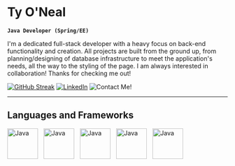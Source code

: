<head>
  <link href='//cdn.jsdelivr.net/npm/devicons@1.8.0/css/devicons.min.css' rel='stylesheet'>
</head>

# Ty O'Neal

**`Java Developer (Spring/EE)`**

I'm a dedicated full-stack developer with a heavy focus on back-end functionality and creation. All projects are built from the ground up, from planning/designing of database infrastructure to meet the application's needs, all the way to the styling of the page. I am always interested in collaboration! Thanks for checking me out!

<p align="left">
  <a href="https://git.io/streak-stats"><img src="https://streak-stats.demolab.com?user=TyONeal&theme=shades-of-purple&hide_border=true" alt="GitHub Streak" /></a>
  <a href="https://www.linkedin.com/in/ty-oneal/">
    <img alt="LinkedIn" title="My LinkedIn!" src="https://custom-icon-badges.demolab.com/badge/-LinkedIn-blue?style=for-the-badge&logo=workflow&logoColor=white"/></a>
  <a>
    <img alt="Contact Me!" title="Contact me!" src="https://custom-icon-badges.demolab.com/badge/-ty.mcdaniel.oneal@gmail.com-2D2B55?style=for-the-badge&logo=comment-discussion&logoColor=white"/></a>
  </a>    

---

## Languages and Frameworks

<img align="left" alt="Java" width="70px" style="padding-right:10px;" src="https://cdn.jsdelivr.net/gh/devicons/devicon/icons/java/java-original-wordmark.svg" />
<img align="left" alt="Java" width="70px" style="padding-right:10px;" src="https://cdn.jsdelivr.net/gh/devicons/devicon/icons/javascript/javascript-original.svg"/>
<img align="left" alt="Java" width="70px" style="padding-right:10px;" src="https://cdn.jsdelivr.net/gh/devicons/devicon/icons/css3/css3-original-wordmark.svg" />
<img align="left" alt="Java" width="70px" style="padding-right:10px;" src="https://cdn.jsdelivr.net/gh/devicons/devicon/icons/spring/spring-original-wordmark.svg" />
<img align="left" alt="Java" width="70px" style="padding-right:10px;" src="https://cdn.jsdelivr.net/gh/devicons/devicon/icons/react/react-original.svg" />
    

<!--
**TyONeal/TyONeal** is a ✨ _special_ ✨ repository because its `README.md` (this file) appears on your GitHub profile.

Here are some ideas to get you started:

- 🔭 I’m currently working on ...
- 🌱 I’m currently learning ...
- 👯 I’m looking to collaborate on ...
- 🤔 I’m looking for help with ...
- 💬 Ask me about ...
- 📫 How to reach me: ...
- 😄 Pronouns: ...
- ⚡ Fun fact: ...
-->

